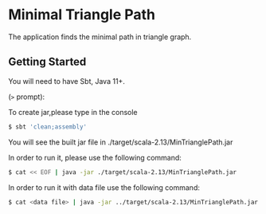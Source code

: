 # Minimal Triangle Path

The application finds the minimal path in triangle graph.

## Getting Started

You will need to have Sbt, Java 11+.

(`>` prompt):

To create jar,please type in the console
```bash
$ sbt 'clean;assembly'
```

You will see the built jar file in ./target/scala-2.13/MinTrianglePath.jar

In order to run it, please use the following command:
```bash
$ cat << EOF | java -jar ./target/scala-2.13/MinTrianglePath.jar
```

In order to run it with data file use the following command:
```bash
$ cat <data file> | java -jar ../target/scala-2.13/MinTrianglePath.jar
```
